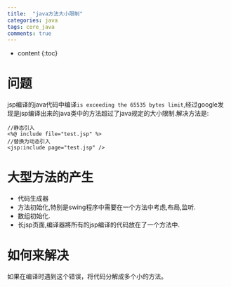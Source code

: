 ```yaml
---
title:  "java方法大小限制"
categories: java
tags: core_java
comments: true
---
```


* content
{:toc}


# 问题

jsp编译的java代码中编译`is exceeding the 65535 bytes limit`,经过google发现是jsp编译出来的java类中的方法超过了java规定的大小限制.解决方法是:

```
//静态引入
<%@ include file="test.jsp" %>
//替换为动态引入
<jsp:include page="test.jsp" /> 

```


# 大型方法的产生

* 代码生成器
* 方法初始化,特别是swing程序中需要在一个方法中考虑,布局,监听.
* 数组初始化.
* 长jsp页面,编译器將所有的jsp编译的代码放在了一个方法中.

# 如何来解决

如果在编译时遇到这个错误，将代码分解成多个小的方法。
